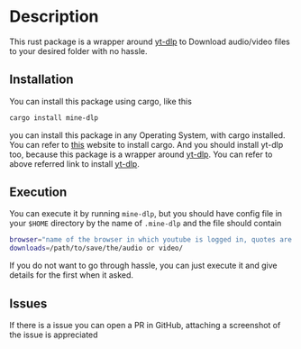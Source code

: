 # Description

This rust package is a wrapper around [yt-dlp](https://github.com/yt-dlp/yt-dlp) to Download audio/video files to your desired folder with no hassle.

## Installation

You can install this package using cargo, like this
```bash
cargo install mine-dlp
```
you can install this package in any Operating System, with cargo installed. You can refer to [this](https://www.rust-lang.org/tools/install) website to install cargo. And you should install yt-dlp too, because this package is a wrapper around [yt-dlp](https://github.com/yt-dlp/yt-dlp).
You can refer to above referred link to install [yt-dlp](https://github.com/yt-dlp/yt-dlp).

## Execution

You can execute it by running `mine-dlp`, but you should have config file in your `$HOME` directory by the name of `.mine-dlp` and the file should contain
```bash
browser="name of the browser in which youtube is logged in, quotes are not needed"(yt-dlp cannot get audio/video without this option)
downloads=/path/to/save/the/audio or video/
```
If you do not want to go through hassle, you can just execute it and give details for the first when it asked.

## Issues

If there is a issue you can open a PR in GitHub, attaching a screenshot of the issue is appreciated